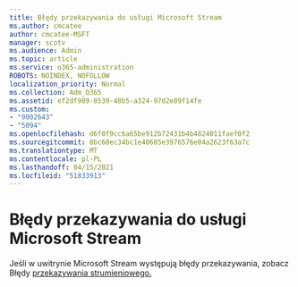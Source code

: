 ```yaml
---
title: Błędy przekazywania do usługi Microsoft Stream
ms.author: cmcatee
author: cmcatee-MSFT
manager: scotv
ms.audience: Admin
ms.topic: article
ms.service: o365-administration
ROBOTS: NOINDEX, NOFOLLOW
localization_priority: Normal
ms.collection: Adm_O365
ms.assetid: ef2df989-8539-48b5-a324-97d2e09f14fe
ms.custom:
- "9002643"
- "5094"
ms.openlocfilehash: d6f0f9cc6a65be912b72431b4b4824011faef0f2
ms.sourcegitcommit: 8bc60ec34bc1e40685e3976576e04a2623f63a7c
ms.translationtype: MT
ms.contentlocale: pl-PL
ms.lasthandoff: 04/15/2021
ms.locfileid: "51833913"
---
```

# <a name="microsoft-stream-upload-errors"></a>Błędy przekazywania do usługi Microsoft Stream

Jeśli w uwitrynie Microsoft Stream występują błędy przekazywania, zobacz Błędy [przekazywania strumieniowego.](https://docs.microsoft.com/stream/portal-understanding-upload-errors)
